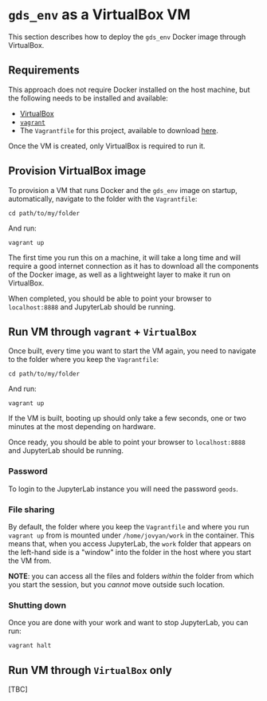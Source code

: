 # `gds_env` as a VirtualBox VM

This section describes how to deploy the `gds_env` Docker image through
VirtualBox.

## Requirements

This approach does not require Docker installed on the host machine, but the
following needs to be installed and available:

- [VirtualBox](https://www.virtualbox.org/)
- [`vagrant`](https://www.vagrantup.com/)
- The `Vagrantfile` for this project, available to download [here](./Vagrantfile).

Once the VM is created, only VirtualBox is required to run it.

## Provision VirtualBox image

To provision a VM that runs Docker and the `gds_env` image on startup,
automatically, navigate to the folder with the `Vagrantfile`:

```shell
cd path/to/my/folder
```

And run:

```shell
vagrant up
```

The first time you run this on a machine, it will take a long time and will
require a good internet connection as it has to download all the components of
the Docker image, as well as a lightweight layer to make it run on VirtualBox.

When completed, you should be able to point your browser to `localhost:8888`
and JupyterLab should be running.

## Run VM through `vagrant` + `VirtualBox`

Once built, every time you want to start the VM again, you need to navigate to
the folder where you keep the `Vagrantfile`:

```shell
cd path/to/my/folder
```

And run:

```shell
vagrant up
```

If the VM is built, booting up should only take a few seconds, one or two
minutes at the most depending on hardware.

Once ready, you should be able to point your browser to `localhost:8888`
and JupyterLab should be running.

### Password

To login to the JupyterLab instance you will need the password `geods`.

### File sharing

By default, the folder where you keep the `Vagrantfile` and where you run
`vagrant up` from is mounted under `/home/jovyan/work` in the container. This
means that, when you access JupyterLab, the `work` folder that appears on the
left-hand side is a "window" into the folder in the host where you start the
VM from.

**NOTE**: you can access all the files and folders _within_ the folder from
which you start the session, but you _cannot_ move outside such location.

### Shutting down

Once you are done with your work and want to stop JupyterLab, you can run:

```shell
vagrant halt
```

## Run VM through `VirtualBox` only

[TBC]

